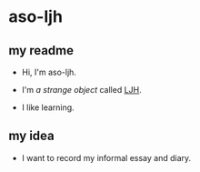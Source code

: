 # aso-ljh

## my readme

-  Hi, I'm aso-ljh.

- I'm *a strange object*  called [LJH](https://github.com/aso-ljh).

- I like learning.

## my idea

- I want to record my informal essay and diary.
